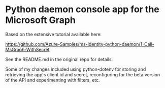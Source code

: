 # Python daemon console app for the Microsoft Graph
Based on the extensive tutorial available here:

https://github.com/Azure-Samples/ms-identity-python-daemon/1-Call-MsGraph-WithSecret

See the README.md in the original repo for details.

Some of my changes included using python-dotenv for storing and retrieving
the app's client id and secret, reconfiguring for the beta version of the
API and experimenting with filters, etc.
